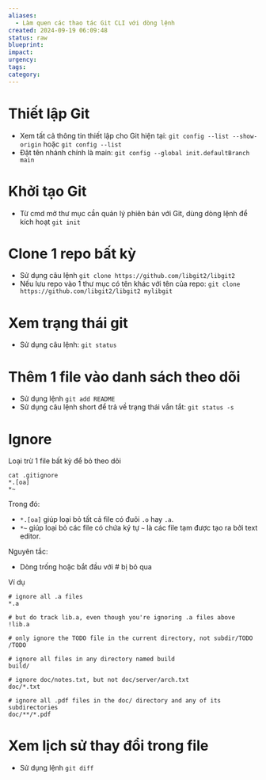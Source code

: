 ```yaml
---
aliases:
  - Làm quen các thao tác Git CLI với dòng lệnh
created: 2024-09-19 06:09:48
status: raw
blueprint: 
impact: 
urgency: 
tags: 
category:
---
```

# Thiết lập Git

- Xem tất cả thông tin thiết lập cho Git hiện tại: `git config --list --show-origin` hoặc `git config --list`
- Đặt tên nhánh chính là main: `git config --global init.defaultBranch main`

# Khởi tạo Git
- Từ cmd mở thư mục cần quản lý phiên bản với Git, dùng dòng lệnh để kích hoạt `git init`
# Clone 1 repo bất kỳ

- Sử dụng câu lệnh `git clone https://github.com/libgit2/libgit2`
- Nếu lưu repo vào 1 thư mục có tên khác với tên của repo: `git clone https://github.com/libgit2/libgit2 mylibgit`
# Xem trạng thái git

- Sử dụng câu lệnh: `git status`
# Thêm 1 file vào danh sách theo dõi

- Sử dụng lệnh `git add README`
- Sử dụng câu lệnh short để trả về trạng thái vắn tắt: `git status -s`
# Ignore

Loại trừ 1 file bất kỳ để bỏ theo dõi
```
cat .gitignore
*.[oa]
*~
```
Trong đó: 
- `*.[oa]` giúp loại bỏ tất cả file có đuôi `.o` hay `.a`.
- `*~` giúp loại bỏ các file có chứa ký tự `~` là các file tạm được tạo ra bởi text editor.

Nguyên tắc:
- Dòng trống hoặc bắt đầu với # bị bỏ qua

Ví dụ
```
# ignore all .a files
*.a

# but do track lib.a, even though you're ignoring .a files above
!lib.a

# only ignore the TODO file in the current directory, not subdir/TODO
/TODO

# ignore all files in any directory named build
build/

# ignore doc/notes.txt, but not doc/server/arch.txt
doc/*.txt

# ignore all .pdf files in the doc/ directory and any of its subdirectories
doc/**/*.pdf
```

# Xem lịch sử thay đổi trong file

- Sử dụng lệnh `git diff`